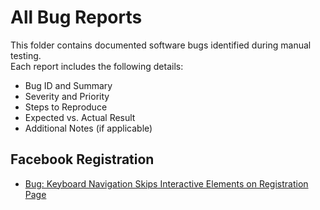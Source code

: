 # All Bug Reports

This folder contains documented software bugs identified during manual testing.  
Each report includes the following details:

- Bug ID and Summary  
- Severity and Priority  
- Steps to Reproduce  
- Expected vs. Actual Result  
- Additional Notes (if applicable)



## Facebook Registration

- [Bug: Keyboard Navigation Skips Interactive Elements on Registration Page](../projects/facebook/manual/registration/accessibility/bug_reports/bug_report_keyboard_navigation_skip.md)

